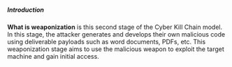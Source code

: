 ##### Introduction
**What is weaponization**
is this second stage of the Cyber Kill Chain model. In this stage, the attacker generates and develops their own malicious code using deliverable payloads such as word documents, PDFs, etc. This weaponization stage aims to use the malicious weapon to exploit the target machine and gain initial access.

